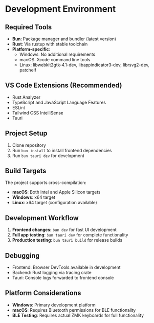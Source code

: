 # Development Environment

## Required Tools
- **Bun**: Package manager and bundler (latest version)
- **Rust**: Via rustup with stable toolchain
- **Platform-specific**:
  - Windows: No additional requirements
  - macOS: Xcode command line tools
  - Linux: libwebkit2gtk-4.1-dev, libappindicator3-dev, librsvg2-dev, patchelf

## VS Code Extensions (Recommended)
- Rust Analyzer
- TypeScript and JavaScript Language Features
- ESLint
- Tailwind CSS IntelliSense
- Tauri

## Project Setup
1. Clone repository
2. Run `bun install` to install frontend dependencies
3. Run `bun tauri dev` for development

## Build Targets
The project supports cross-compilation:
- **macOS**: Both Intel and Apple Silicon targets
- **Windows**: x64 target
- **Linux**: x64 target (configuration available)

## Development Workflow
1. **Frontend changes**: `bun dev` for fast UI development
2. **Full app testing**: `bun tauri dev` for complete functionality
3. **Production testing**: `bun tauri build` for release builds

## Debugging
- Frontend: Browser DevTools available in development
- Backend: Rust logging via tracing crate
- Tauri: Console logs forwarded to frontend console

## Platform Considerations
- **Windows**: Primary development platform
- **macOS**: Requires Bluetooth permissions for BLE functionality
- **BLE Testing**: Requires actual ZMK keyboards for full functionality